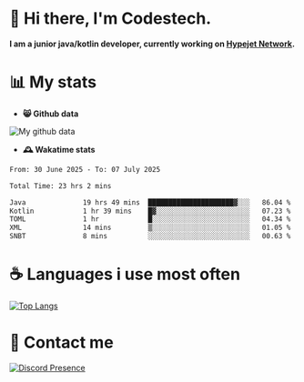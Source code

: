 # 👋 Hi there, I'm Codestech.
**I am a junior java/kotlin developer, currently working on [Hypejet Network](https://github.com/Hypejet).**

# 📊 My stats
- **😸 Github data**

![My github data](https://github-readme-stats.vercel.app/api?username=Codestech1&count_private=true&include_all_commits=true&theme=codeSTACKr)

- **🕰️ Wakatime stats**
<!--START_SECTION:waka-->

```txt
From: 30 June 2025 - To: 07 July 2025

Total Time: 23 hrs 2 mins

Java              19 hrs 49 mins  █████████████████████▓░░░   86.04 %
Kotlin            1 hr 39 mins    █▓░░░░░░░░░░░░░░░░░░░░░░░   07.23 %
TOML              1 hr            █░░░░░░░░░░░░░░░░░░░░░░░░   04.34 %
XML               14 mins         ▒░░░░░░░░░░░░░░░░░░░░░░░░   01.05 %
SNBT              8 mins          ░░░░░░░░░░░░░░░░░░░░░░░░░   00.63 %
```

<!--END_SECTION:waka-->

# ☕ Languages i use most often
[![Top Langs](https://github-readme-stats.vercel.app/api/top-langs/?username=Codestech1&layout=compact&langs_count=8&exclude_repo=window5000.github.io&theme=codeSTACKr)](https://github.com/anuraghazra/github-readme-stats)

# 💬 Contact me
[![Discord Presence](https://lanyard.cnrad.dev/api/650718742157852740)](https://discord.com/users/650718742157852740)
</br>
